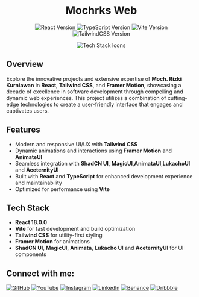 <h1 align="center">Mochrks Web</h1>

<p align="center">
  <img src="https://img.shields.io/badge/React-18.0.0-blue" alt="React Version" />
  <img src="https://img.shields.io/badge/TypeScript-4.0.0-blue" alt="TypeScript Version" />
  <img src="https://img.shields.io/badge/Vite-5.3.4-brightgreen" alt="Vite Version" />
  <img src="https://img.shields.io/badge/TailwindCSS-2.4.0-06B6D4" alt="TailwindCSS Version" />
</p>

<p align="center">
  <img src="https://skillicons.dev/icons?i=react,typescript,vite,tailwind" alt="Tech Stack Icons" />
</p>

## Overview

Explore the innovative projects and extensive expertise of **Moch. Rizki Kurniawan** in **React**, **Tailwind CSS**, and **Framer Motion**, showcasing a decade of excellence in software development through compelling and dynamic web experiences. This project utilizes a combination of cutting-edge technologies to create a user-friendly interface that engages and captivates users.

## Features

- Modern and responsive UI/UX with **Tailwind CSS**
- Dynamic animations and interactions using **Framer Motion** and **AnimateUI**
- Seamless integration with **ShadCN UI**, **MagicUI**,**AnimataUI**,**LukachoUI** and **AceternityUI**
- Built with **React** and **TypeScript** for enhanced development experience and maintainability
- Optimized for performance using **Vite**


## Tech Stack

- **React 18.0.0**
- **Vite** for fast development and build optimization
- **Tailwind CSS** for utility-first styling
- **Framer Motion** for animations
- **ShadCN UI**, **MagicUI**, **Animata**, **Lukacho UI** and **AceternityUI** for UI components


## Connect with me:
[![GitHub](https://img.shields.io/badge/GitHub-333?style=for-the-badge&logo=github&logoColor=white)](https://github.com/mochrks)
[![YouTube](https://img.shields.io/badge/YouTube-FF0000?style=for-the-badge&logo=youtube&logoColor=white)](https://youtube.com/@Gdvisuel)
[![Instagram](https://img.shields.io/badge/Instagram-E4405F?style=for-the-badge&logo=instagram&logoColor=white)](https://instagram.com/mochrks)
[![LinkedIn](https://img.shields.io/badge/LinkedIn-0077B5?style=for-the-badge&logo=linkedin&logoColor=white)](https://linkedin.com/in/mochrks)
[![Behance](https://img.shields.io/badge/Behance-1769FF?style=for-the-badge&logo=behance&logoColor=white)](https://behance.net/mochrks)
[![Dribbble](https://img.shields.io/badge/Dribbble-EA4C89?style=for-the-badge&logo=dribbble&logoColor=white)](https://dribbble.com/mochrks)
